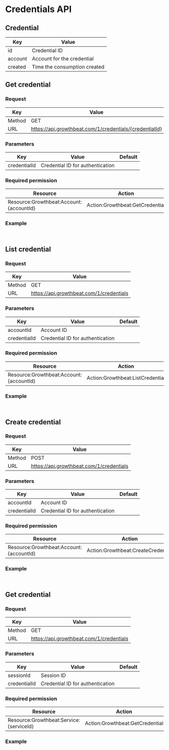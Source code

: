 # Credentials API

## Credential

|Key|Value|
|---|---|
|id|Credential ID|
|account|Account for the credential|
|created|Time the consumption created|

## Get credential

### Request

|Key|Value|
|---|---|
|Method|GET|
|URL|https://api.growthbeat.com/1/credentials/{credentialId}|

### Parameters

|Key|Value|Default|
|---|---|---|
|credentialId|Credential ID for authentication||

### Required permission

|Resource|Action|
|---|---|
|Resource:Growthbeat:Account:{accountId}|Action:Growthbeat:GetCredential|


### Example

```

```

```

```

## List credential

### Request

|Key|Value|
|---|---|
|Method|GET|
|URL|https://api.growthbeat.com/1/credentials|

### Parameters

|Key|Value|Default|
|---|---|---|
|accountId|Account ID||
|credentialId|Credential ID for authentication||

### Required permission

|Resource|Action|
|---|---|
|Resource:Growthbeat:Account:{accountId}|Action:Growthbeat:ListCredential|

### Example

```

```

```

```

## Create credential

### Request

|Key|Value|
|---|---|
|Method|POST|
|URL|https://api.growthbeat.com/1/credentials|

### Parameters

|Key|Value|Default|
|---|---|---|
|accountId|Account ID||
|credentialId|Credential ID for authentication||

### Required permission

|Resource|Action|
|---|---|
|Resource:Growthbeat:Account:{accountId}|Action:Growthbeat:CreateCredential|

### Example

```

```

```

```

## Get credential

### Request

|Key|Value|
|---|---|
|Method|GET|
|URL|https://api.growthbeat.com/1/credentials|

### Parameters

|Key|Value|Default|
|---|---|---|
|sessionId|Session ID||
|credentialId|Credential ID for authentication||

### Required permission

|Resource|Action|
|---|---|
|Resource:Growthbeat:Service:{serviceId}|Action:Growthbeat:GetCredential|

### Example

```

```

```

```
